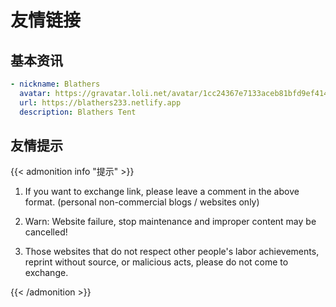 # 友情链接


## 基本资讯

```yaml
- nickname: Blathers
  avatar: https://gravatar.loli.net/avatar/1cc24367e7133aceb81bfd9ef41481cd?s=240&d=mp
  url: https://blathers233.netlify.app
  description: Blathers Tent
```



## 友情提示

{{< admonition info "提示" >}}
1. If you want to exchange link, please leave a comment in the above format. (personal non-commercial blogs / websites only)

2. Warn: Website failure, stop maintenance and improper content may be cancelled!

3. Those websites that do not respect other people's labor achievements, reprint without source, or malicious acts, please do not come to exchange.

  {{< /admonition >}}

